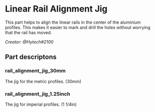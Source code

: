 # Linear Rail Alignment Jig
This part helps to align the linear rails in the center of the aluminium profiles. This makes it easier to mark and drill the holes without worrying that the rail has moved.

*Creator: @Hytech#2100*

## Part descriptons
### rail_alignment_jig_30mm
The jig for the metric profiles. (30mm)

### rail_alignment_jig_1.25inch
The jig for imperial profiles. (1 1/4in)
